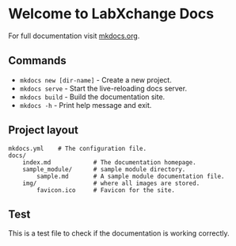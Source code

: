 # Welcome to LabXchange Docs

For full documentation visit [mkdocs.org](https://www.mkdocs.org).

## Commands

* `mkdocs new [dir-name]` - Create a new project.
* `mkdocs serve` - Start the live-reloading docs server.
* `mkdocs build` - Build the documentation site.
* `mkdocs -h` - Print help message and exit.

## Project layout

    mkdocs.yml    # The configuration file.
    docs/
        index.md            # The documentation homepage.
        sample_module/      # sample module directory.
            sample.md       # A sample module documentation file.
        img/                # where all images are stored.
            favicon.ico     # Favicon for the site.

## Test
This is a test file to check if the documentation is working correctly.
    